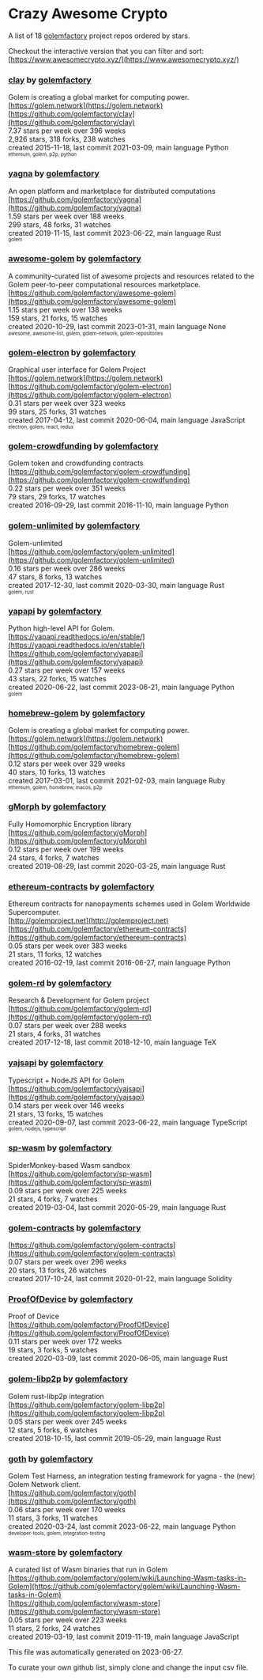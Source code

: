 # Crazy Awesome Crypto
A list of 18 [golemfactory](https://github.com/golemfactory) project repos ordered by stars.  

Checkout the interactive version that you can filter and sort: 
[https://www.awesomecrypto.xyz/](https://www.awesomecrypto.xyz/)  


### [clay](https://github.com/golemfactory/clay) by [golemfactory](https://github.com/golemfactory)  
Golem is creating a global market for computing power.  
[https://golem.network](https://golem.network)  
[https://github.com/golemfactory/clay](https://github.com/golemfactory/clay)  
7.37 stars per week over 396 weeks  
2,926 stars, 318 forks, 238 watches  
created 2015-11-18, last commit 2021-03-09, main language Python  
<sub><sup>ethereum, golem, p2p, python</sup></sub>


### [yagna](https://github.com/golemfactory/yagna) by [golemfactory](https://github.com/golemfactory)  
An open platform and marketplace for distributed computations  
[https://github.com/golemfactory/yagna](https://github.com/golemfactory/yagna)  
1.59 stars per week over 188 weeks  
299 stars, 48 forks, 31 watches  
created 2019-11-15, last commit 2023-06-22, main language Rust  
<sub><sup>golem</sup></sub>


### [awesome-golem](https://github.com/golemfactory/awesome-golem) by [golemfactory](https://github.com/golemfactory)  
A community-curated list of awesome projects and resources related to the Golem peer-to-peer computational resources marketplace.  
[https://github.com/golemfactory/awesome-golem](https://github.com/golemfactory/awesome-golem)  
1.15 stars per week over 138 weeks  
159 stars, 21 forks, 15 watches  
created 2020-10-29, last commit 2023-01-31, main language None  
<sub><sup>awesome, awesome-list, golem, golem-network, golem-repositories</sup></sub>


### [golem-electron](https://github.com/golemfactory/golem-electron) by [golemfactory](https://github.com/golemfactory)  
Graphical user interface for Golem Project  
[https://golem.network](https://golem.network)  
[https://github.com/golemfactory/golem-electron](https://github.com/golemfactory/golem-electron)  
0.31 stars per week over 323 weeks  
99 stars, 25 forks, 31 watches  
created 2017-04-12, last commit 2020-06-04, main language JavaScript  
<sub><sup>electron, golem, react, redux</sup></sub>


### [golem-crowdfunding](https://github.com/golemfactory/golem-crowdfunding) by [golemfactory](https://github.com/golemfactory)  
Golem token and crowdfunding contracts  
[https://github.com/golemfactory/golem-crowdfunding](https://github.com/golemfactory/golem-crowdfunding)  
0.22 stars per week over 351 weeks  
79 stars, 29 forks, 17 watches  
created 2016-09-29, last commit 2016-11-10, main language Python  


### [golem-unlimited](https://github.com/golemfactory/golem-unlimited) by [golemfactory](https://github.com/golemfactory)  
Golem-unlimited   
[https://github.com/golemfactory/golem-unlimited](https://github.com/golemfactory/golem-unlimited)  
0.16 stars per week over 286 weeks  
47 stars, 8 forks, 13 watches  
created 2017-12-30, last commit 2020-03-30, main language Rust  
<sub><sup>golem, rust</sup></sub>


### [yapapi](https://github.com/golemfactory/yapapi) by [golemfactory](https://github.com/golemfactory)  
Python high-level API for Golem.  
[https://yapapi.readthedocs.io/en/stable/](https://yapapi.readthedocs.io/en/stable/)  
[https://github.com/golemfactory/yapapi](https://github.com/golemfactory/yapapi)  
0.27 stars per week over 157 weeks  
43 stars, 22 forks, 15 watches  
created 2020-06-22, last commit 2023-06-21, main language Python  
<sub><sup>golem</sup></sub>


### [homebrew-golem](https://github.com/golemfactory/homebrew-golem) by [golemfactory](https://github.com/golemfactory)  
Golem is creating a global market for computing power.  
[https://golem.network](https://golem.network)  
[https://github.com/golemfactory/homebrew-golem](https://github.com/golemfactory/homebrew-golem)  
0.12 stars per week over 329 weeks  
40 stars, 10 forks, 13 watches  
created 2017-03-01, last commit 2021-02-03, main language Ruby  
<sub><sup>ethereum, golem, homebrew, macos, p2p</sup></sub>


### [gMorph](https://github.com/golemfactory/gMorph) by [golemfactory](https://github.com/golemfactory)  
Fully Homomorphic Encryption library  
[https://github.com/golemfactory/gMorph](https://github.com/golemfactory/gMorph)  
0.12 stars per week over 199 weeks  
24 stars, 4 forks, 7 watches  
created 2019-08-29, last commit 2020-03-25, main language Rust  


### [ethereum-contracts](https://github.com/golemfactory/ethereum-contracts) by [golemfactory](https://github.com/golemfactory)  
Ethereum contracts for nanopayments schemes used in Golem Worldwide Supercomputer.  
[http://golemproject.net](http://golemproject.net)  
[https://github.com/golemfactory/ethereum-contracts](https://github.com/golemfactory/ethereum-contracts)  
0.05 stars per week over 383 weeks  
21 stars, 11 forks, 12 watches  
created 2016-02-19, last commit 2016-06-27, main language Python  


### [golem-rd](https://github.com/golemfactory/golem-rd) by [golemfactory](https://github.com/golemfactory)  
Research & Development for Golem project  
[https://github.com/golemfactory/golem-rd](https://github.com/golemfactory/golem-rd)  
0.07 stars per week over 288 weeks  
21 stars, 4 forks, 31 watches  
created 2017-12-18, last commit 2018-12-10, main language TeX  


### [yajsapi](https://github.com/golemfactory/yajsapi) by [golemfactory](https://github.com/golemfactory)  
Typescript + NodeJS API for Golem  
[https://github.com/golemfactory/yajsapi](https://github.com/golemfactory/yajsapi)  
0.14 stars per week over 146 weeks  
21 stars, 13 forks, 15 watches  
created 2020-09-07, last commit 2023-06-22, main language TypeScript  
<sub><sup>golem, nodejs, typescript</sup></sub>


### [sp-wasm](https://github.com/golemfactory/sp-wasm) by [golemfactory](https://github.com/golemfactory)  
SpiderMonkey-based Wasm sandbox  
[https://github.com/golemfactory/sp-wasm](https://github.com/golemfactory/sp-wasm)  
0.09 stars per week over 225 weeks  
21 stars, 4 forks, 7 watches  
created 2019-03-04, last commit 2020-05-29, main language Rust  


### [golem-contracts](https://github.com/golemfactory/golem-contracts) by [golemfactory](https://github.com/golemfactory)  
  
[https://github.com/golemfactory/golem-contracts](https://github.com/golemfactory/golem-contracts)  
0.07 stars per week over 296 weeks  
20 stars, 13 forks, 26 watches  
created 2017-10-24, last commit 2020-01-22, main language Solidity  


### [ProofOfDevice](https://github.com/golemfactory/ProofOfDevice) by [golemfactory](https://github.com/golemfactory)  
Proof of Device  
[https://github.com/golemfactory/ProofOfDevice](https://github.com/golemfactory/ProofOfDevice)  
0.11 stars per week over 172 weeks  
19 stars, 3 forks, 5 watches  
created 2020-03-09, last commit 2020-06-05, main language Rust  


### [golem-libp2p](https://github.com/golemfactory/golem-libp2p) by [golemfactory](https://github.com/golemfactory)  
Golem rust-libp2p integration   
[https://github.com/golemfactory/golem-libp2p](https://github.com/golemfactory/golem-libp2p)  
0.05 stars per week over 245 weeks  
12 stars, 5 forks, 6 watches  
created 2018-10-15, last commit 2019-05-29, main language Rust  


### [goth](https://github.com/golemfactory/goth) by [golemfactory](https://github.com/golemfactory)  
Golem Test Harness, an integration testing framework for yagna - the (new) Golem Network client.  
[https://github.com/golemfactory/goth](https://github.com/golemfactory/goth)  
0.06 stars per week over 170 weeks  
11 stars, 3 forks, 11 watches  
created 2020-03-24, last commit 2023-06-22, main language Python  
<sub><sup>developer-tools, golem, integration-testing</sup></sub>


### [wasm-store](https://github.com/golemfactory/wasm-store) by [golemfactory](https://github.com/golemfactory)  
A curated list of Wasm binaries that run in Golem  
[https://github.com/golemfactory/golem/wiki/Launching-Wasm-tasks-in-Golem](https://github.com/golemfactory/golem/wiki/Launching-Wasm-tasks-in-Golem)  
[https://github.com/golemfactory/wasm-store](https://github.com/golemfactory/wasm-store)  
0.05 stars per week over 223 weeks  
11 stars, 2 forks, 24 watches  
created 2019-03-19, last commit 2019-11-19, main language JavaScript  


This file was automatically generated on 2023-06-27.  

To curate your own github list, simply clone and change the input csv file.  